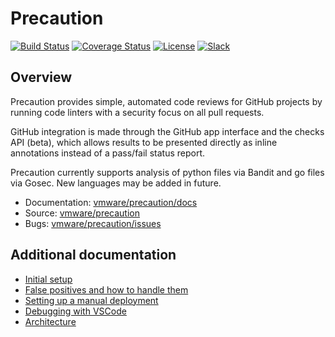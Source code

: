<!--
    Copyright 2019 VMware, Inc.
    SPDX-License-Identifier: BSD-2-Clause
-->

# Precaution

[![Build Status](https://travis-ci.com/vmware/precaution.svg?branch=master)](https://travis-ci.com/vmware/precaution)
[![Coverage Status](https://codecov.io/gh/vmware/precaution/branch/master/graph/badge.svg)](https://codecov.io/gh/vmware/precaution)
[![License](https://img.shields.io/badge/License-BSD%202--Clause-orange.svg)](https://github.com/vmware/precaution/blob/master/LICENSE.txt)
[![Slack](https://img.shields.io/badge/slack-join%20chat%20%E2%86%92-e01563.svg)](https://code.vmware.com/web/code/join)

## Overview

Precaution provides simple, automated code reviews for GitHub projects by running
code linters with a security focus on all pull requests.

GitHub integration is made through the GitHub app interface and the checks API (beta),
which allows results to be presented directly as inline annotations instead of
a pass/fail status report.

Precaution currently supports analysis of python files via Bandit and go files via Gosec. New languages may be added in future.

* Documentation: [vmware/precaution/docs](https://vmware.github.io/precaution/)
* Source: [vmware/precaution](https://github.com/vmware/precaution)
* Bugs: [vmware/precaution/issues](https://github.com/vmware/precaution/issues)


## Additional documentation

- [Initial setup](https://vmware.github.io/precaution/initial_setup.html)
- [False positives and how to handle them](https://vmware.github.io/precaution/false_positivies.html)
- [Setting up a manual deployment](https://vmware.github.io/precaution/manual_deployment.html)
- [Debugging with VSCode](https://vmware.github.io/precaution/local_development.html)
- [Architecture](https://vmware.github.io/precaution/architecture.html)
